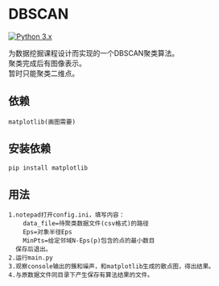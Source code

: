 DBSCAN
=====================================
[![Python 3.x](https://img.shields.io/badge/python-3.x-blue.svg)](https://www.python.org/) 

为数据挖掘课程设计而实现的一个DBSCAN聚类算法。<br>
聚类完成后有图像表示。<br>
暂时只能聚类二维点。<br>
## 依赖
    matplotlib(画图需要)
    
## 安装依赖
    pip install matplotlib
    
## 用法
    1.notepad打开config.ini，填写内容：
        data_file=待聚类数据文件(csv格式)的路径
        Eps=对象半径Eps
        MinPts=给定邻域N-Eps(p)包含的点的最小数目
      保存后退出。
    2.运行main.py
    3.观察console输出的簇和噪声，和matplotlib生成的散点图，得出结果。
    4.与原数据文件同目录下产生保存有算法结果的文件。


